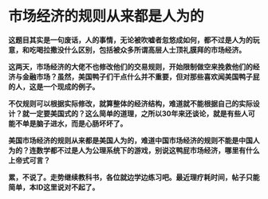 市场经济的规则从来都是人为的
====

			

**这题目其实是一句废话，人的事情，无论被吹嘘者忽悠成如何，都不过是人为的玩意，和吃喝拉撒没什么区别，包括被众多所谓高层人士顶礼膜拜的市场经济。**

**这两天，市场经济的大佬不也修改他们的交易规则，开始限制做空来挽救他们的经济与金融市场？虽然，美国鸭子们干点什么并不重要，但对那些喜欢闻美国鸭子屁的人，这是一个现成的例子。**

**不仅规则可以根据实际修改，就算整体的经济结构，难道就不能根据自己的实际设计？就一定要美国式的？这么简单的道理，之所以30年来还谈论，就是有些人可能不单是脑子进水，而是心肠坏坏了。**

**美国市场经济的规则从来都是美国人为的，难道中国市场经济的规则不能是中国人为的？连数学都不过是人为公理系统下的游戏，别说这鸭屁市场经济，哪里有什么上帝式可言？**

**累，不说了。走势继续教科书，各位就边学边练习吧。最近理疗耗时间，帖子只能简单，本ID这里说对不起了。**
